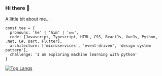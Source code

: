 ### Hi there 🥊

A little bit about me...

```
const tee = {
  pronouns: 'he' | 'him' | 'ชาย',
  code: [Javascript, Typescript, HTML, CSS, ReactJs, VueJs, Python, .Net, C#, Dart, Flutter],
  architecture: ['microservices', 'event-driven', 'design system pattern'],
  challenge: 'I am exploring machine learning with python'
}
```
<!--
**tkaeophian/tkaeophian** is a ✨ _special_ ✨ repository because its `README.md` (this file) appears on your GitHub profile.

Here are some ideas to get you started:

- 🔭 I’m currently working on ...
- 🌱 I’m currently learning ...
- 👯 I’m looking to collaborate on ...
- 🤔 I’m looking for help with ...
- 💬 Ask me about ...
- 📫 How to reach me: ...
- 😄 Pronouns: ...
- ⚡ Fun fact: ...
-->

[![Top Langs](https://github-readme-stats-git-masterrstaa-rickstaa.vercel.app/api/top-langs/?username=tkaeophian)](https://github.com/tkaeophian/github-readme-stats)
